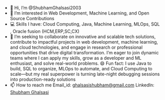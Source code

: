- 👋 Hi, I’m @ShubhamGhalsasi2003  
- 👀 I’m interested in Web Development, Machine Learning, and Open Source Contributions  
- 💻 Skills I have: Cloud Computing, Java, Machine Learning, MLOps, SQL , Oracle fusion (HCM,ERP,SC,CX)
- 💞️ I’m seeking to collaborate on innovative and scalable tech solutions, contribute to impactful projects in web development, machine learning, and cloud technologies, and engage in research or professional opportunities that drive digital transformation. I’m eager to join dynamic teams where I can apply my skills, grow as a developer and ML enthusiast, and solve real-world problems.
😄 Fun fact: I use Java to build, SQL to organize, MLOps to automate, and Cloud Computing to scale—but my real superpower is turning late-night debugging sessions into production-ready solutions
- 📫 How to reach me
Email_id: ghalsasishubham@gmail.com 
LinkedIn: [Shubham Ghalsasi](https://www.linkedin.com/in/shubham-ghalsasi-a68a79278)

